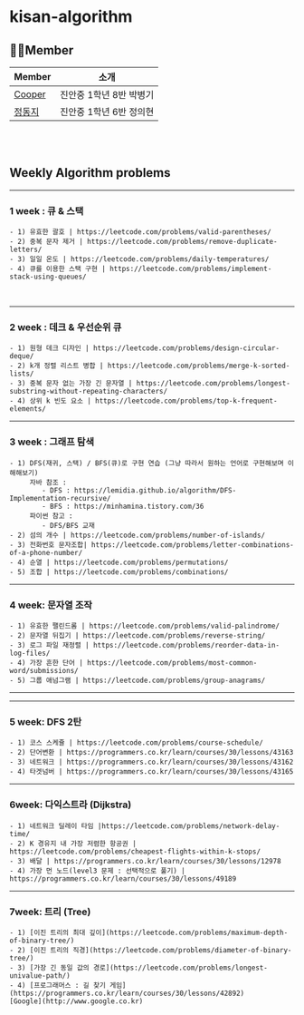 # kisan-algorithm
## 🧑‍💻Member
| Member| 소개 |
|--- | --- |
| [Cooper](https://github.com/pbg0205)| 진안중 1학년 8반 박병기 |
|[정동지](https://github.com/UihyunJeong)| 진안중 1학년 6반 정의현 |

<br>
<br>
    

## Weekly Algorithm problems
-------------------------------
### 1 week : 큐 & 스택
    - 1) 유효한 괄호 | https://leetcode.com/problems/valid-parentheses/
    - 2) 중복 문자 제거 | https://leetcode.com/problems/remove-duplicate-letters/
    - 3) 일일 온도 | https://leetcode.com/problems/daily-temperatures/
    - 4) 큐를 이용한 스택 구현 | https://leetcode.com/problems/implement-stack-using-queues/
<br>

-------------------------------

### 2 week : 데크 & 우선순위 큐

    - 1) 원형 데크 디자인 | https://leetcode.com/problems/design-circular-deque/
    - 2) k개 정렬 리스트 병합 | https://leetcode.com/problems/merge-k-sorted-lists/
    - 3) 중복 문자 없는 가장 긴 문자열 | https://leetcode.com/problems/longest-substring-without-repeating-characters/
    - 4) 상위 k 빈도 요소 | https://leetcode.com/problems/top-k-frequent-elements/

-------------------------------

### 3 week : 그래프 탐색

    - 1) DFS(재귀, 스택) / BFS(큐)로 구현 연습 (그냥 따라서 원하는 언어로 구현해보며 이해해보기)
         자바 참조 :
            - DFS : https://lemidia.github.io/algorithm/DFS-Implementation-recursive/
            - BFS : https://minhamina.tistory.com/36
         파이썬 참고 :
            - DFS/BFS 교재
    - 2) 섬의 개수 | https://leetcode.com/problems/number-of-islands/
    - 3) 전화번호 문자조합| https://leetcode.com/problems/letter-combinations-of-a-phone-number/
    - 4) 순열 | https://leetcode.com/problems/permutations/
    - 5) 조합 | https://leetcode.com/problems/combinations/

---

### 4 week: 문자열 조작

```
- 1) 유효한 팰린드롬 | https://leetcode.com/problems/valid-palindrome/
- 2) 문자열 뒤집기 | https://leetcode.com/problems/reverse-string/
- 3) 로그 파일 재정렬 | https://leetcode.com/problems/reorder-data-in-log-files/
- 4) 가장 흔한 단어 | https://leetcode.com/problems/most-common-word/submissions/
- 5) 그룹 애넘그램 | https://leetcode.com/problems/group-anagrams/
```

---

---
### 5 week: DFS 2탄 

```
- 1) 코스 스케쥴 | https://leetcode.com/problems/course-schedule/
- 2) 단어변환 | https://programmers.co.kr/learn/courses/30/lessons/43163
- 3) 네트워크 | https://programmers.co.kr/learn/courses/30/lessons/43162
- 4) 타겟넘버 | https://programmers.co.kr/learn/courses/30/lessons/43165
```

---

### 6week: 다익스트라 (Dijkstra)

```
- 1) 네트워크 딜레이 타임 |https://leetcode.com/problems/network-delay-time/
- 2) K 경유지 내 가장 저렴한 항공권 | https://leetcode.com/problems/cheapest-flights-within-k-stops/
- 3) 배달 | https://programmers.co.kr/learn/courses/30/lessons/12978
- 4) 가장 먼 노드(level3 문제 : 선택적으로 풀기) | https://programmers.co.kr/learn/courses/30/lessons/49189
```

---

### 7week: 트리 (Tree)

```
- 1) [이진 트리의 최대 깊이](https://leetcode.com/problems/maximum-depth-of-binary-tree/) 
- 2) [이진 트리의 직경](https://leetcode.com/problems/diameter-of-binary-tree/)
- 3) [가장 긴 동일 값의 경로](https://leetcode.com/problems/longest-univalue-path/)
- 4) [프로그래머스 : 길 찾기 게임](https://programmers.co.kr/learn/courses/30/lessons/42892)
[Google](http://www.google.co.kr)
```

